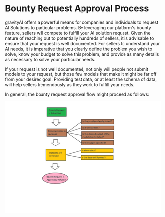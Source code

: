 # Bounty Request Approval Process

gravityAI offers a powerful means for companies and individuals to request AI Solutions to particular problems.  By leveraging our platform's bounty feature, sellers will compete to fulfill your AI solution request.  Given the nature of reaching out to potentially hundreds of sellers, it is advisable to ensure that your request is well documented.  For sellers to understand your AI needs, it is imperative that you clearly define the problem you wish to solve, know your budget to solve this problem, and provide as many details as necessary to solve your particular needs.

If your request is not well documented, not only will people not submit models to your request, but those few models that make it might be far off from your desired goal.  Providing test data, or at least the schema of data, will help sellers tremendously as they work to fulfill your needs.

In general, the bounty request approval flow might proceed as follows:

![Bounty Request Approval Process](./img/Bounty_Request_Approval_Process.png)

